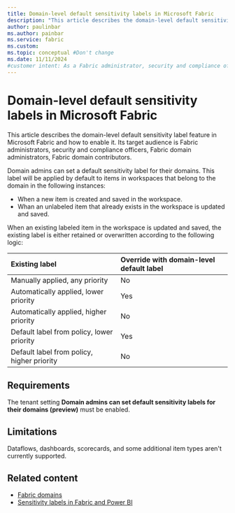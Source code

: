 ```yaml
---
title: Domain-level default sensitivity labels in Microsoft Fabric
description: "This article describes the domain-level default sensitivity label feature in Microsoft Fabric and how to enable it."
author: paulinbar
ms.author: painbar
ms.service: fabric
ms.custom:
ms.topic: conceptual #Don't change
ms.date: 11/11/2024
#customer intent: As a Fabric administrator, security and compliance officer, Fabric domain administrator, or domain contributor, I want to understand what domain-level senistivity labels are and how they work.
---
```


# Domain-level default sensitivity labels in Microsoft Fabric

This article describes the domain-level default sensitivity label feature in Microsoft Fabric and how to enable it. Its target audience is Fabric administrators, security and compliance officers, Fabric domain administrators, Fabric domain contributors.

Domain admins can set a default sensitivity label for their domains. This label will be applied by default to items in workspaces that belong to the domain in the following instances:

* When a new item is created and saved in the workspace.
* Whan an unlabeled item that already exists in the workspace is updated and saved.

When an existing labeled item in the workspace is updated and saved, the existing label is either retained or overwritten according to the following logic:

| Existing label | Override with domain-level default label |
|:---------------|:-----------------------------------------|
| Manually applied, any priority             | No           |
| Automatically applied, lower priority      | Yes          |
| Automatically applied, higher priority     | No           |
| Default label from policy, lower priority  | Yes          |
| Default label from policy, higher priority | No           |

## Requirements

The tenant setting **Domain admins can set default sensitivity labels for their domains (preview)** must be enabled.

## Limitations

Dataflows, dashboards, scorecards, and some additional item types aren't currently supported.

## Related content

* [Fabric domains](./domains.md)
* [Sensitivity labels in Fabric and Power BI](/power-bi/enterprise/service-security-sensitivity-label-overview)
